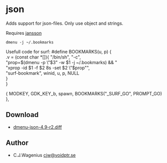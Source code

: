 json
=======
Adds support for json-files. Only use object and strings.

Requires [jansson](http://www.digip.org/jansson/)

`dmenu -j ~/.bookmarks`

Usefull code for surf:
   #define BOOKMARKS(u, p) { \
           .v = (const char *[]){ "/bin/sh", "-c", \
                   "prop=$(dmenu -p \"$3\" -w $1 -j ~/.bookmarks) && " \
                   "xprop -id $1 -f $2 8s -set $2 \"$prop\"", \
                   "surf-bookmark", winid, u, p, NULL \
           } \
   }
   
   { MODKEY,                GDK_KEY_b,      spawn,      BOOKMARKS("_SURF_GO", PROMPT_GO) },


Download
--------
* [dmenu-json-4.9-r2.diff](dmenu-json-4.9-r2.diff)

Author
------
* C.J.Wagenius <cjw@voidptr.se>
